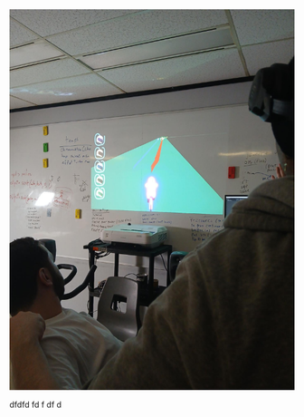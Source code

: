 <img src="https://github.com/VickyRaymondJanvier/H25_V11_inspirations_RAYMOND_JANVIER/blob/ae525193b4f7293d9e5174077408bc76509bc94c/c0n-du8/medias/images/ecran_projecte.png"/>

dfdfd
fd
f
df
d

